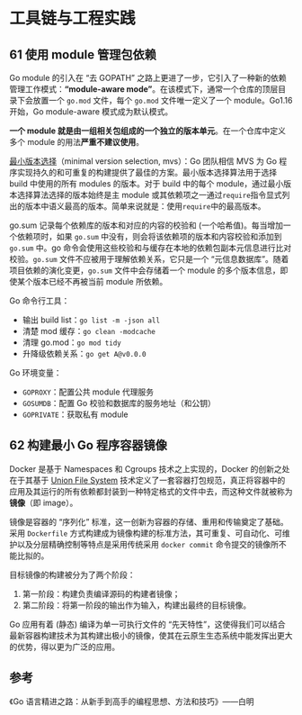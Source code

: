 # 工具链与工程实践

## 61 使用 module 管理包依赖

Go module 的引入在 “去 GOPATH” 之路上更进了一步，它引入了一种新的依赖管理工作模式：**“module-aware mode”**。在该模式下，通常一个仓库的顶层目录下会放置一个 `go.mod` 文件，每个 `go.mod` 文件唯一定义了一个 module。Go1.16 开始，Go module-aware 模式成为默认模式。

**一个 module 就是由一组相关包组成的一个独立的版本单元**。在一个仓库中定义多个 module 的用法**严重不建议使用**。

[最小版本选择](https://research.swtch.com/vgo-mvs)（minimal version selection, mvs）：Go 团队相信 MVS 为 Go 程序实现持久的和可重复的构建提供了最佳的方案。最小版本选择算法用于选择 build 中使用的所有 modules 的版本。对于 build 中的每个 module，通过最小版本选择算法选择的版本始终是主 module 或其依赖项之一通过`require`指令显式列出的版本中语义最高的版本。简单来说就是：使用`require`中的最高版本。

go.sum 记录每个依赖库的版本和对应的内容的校验和 (一个哈希值)。每当增加一个依赖项时，如果 `go.sum` 中没有，则会将该依赖项的版本和内容校验和添加到 `go.sum` 中。go 命令会使用这些校验和与缓存在本地的依赖包副本元信息进行比对校验。`go.sum` 文件不应被用于理解依赖关系，它只是一个 “元信息数据库”。随着项目依赖的演化变更，`go.sum` 文件中会存储着一个 module 的多个版本信息，即使某个版本已经不再被当前 module 所依赖。

Go 命令行工具：

- 输出 build list：`go list -m -json all`
- 清楚 mod 缓存：`go clean -modcache`
- 清理 go.mod：`go mod tidy`
- 升降级依赖关系：`go get A@v0.0.0`

Go 环境变量：

- `GOPROXY`：配置公共 module 代理服务
- `GOSUMDB`：配置 Go 校验和数据库的服务地址（和公钥）
- `GOPRIVATE`：获取私有 module

## 62 构建最小 Go 程序容器镜像

Docker 是基于 Namespaces 和 Cgroups 技术之上实现的，Docker 的创新之处在于其基于 [Union File System](https://en.wikipedia.org/wiki/UnionFS) 技术定义了一套容器打包规范，真正将容器中的应用及其运行的所有依赖都封装到一种特定格式的文件中去，而这种文件就被称为**镜像**（即 image）。

镜像是容器的 “序列化” 标准，这一创新为容器的存储、重用和传输奠定了基础。采用 `Dockerfile` 方式构建成为镜像构建的标准方法，其可重复、可自动化、可维护以及分层精确控制等特点是采用传统采用 `docker commit` 命令提交的镜像所不能比拟的。

目标镜像的构建被分为了两个阶段：

1. 第一阶段：构建负责编译源码的构建者镜像；
2. 第二阶段：将第一阶段的输出作为输入，构建出最终的目标镜像。

Go 应用有着 (静态) 编译为单一可执行文件的 “先天特性”，这使得我们可以结合最新容器构建技术为其构建出极小的镜像，使其在云原生生态系统中能发挥出更大的优势，得以更为广泛的应用。

## 参考

《Go 语言精进之路：从新手到高手的编程思想、方法和技巧》——白明

